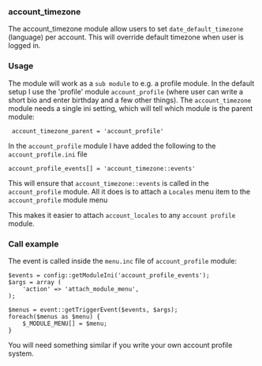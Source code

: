### account_timezone

The account_timezone module allow users to set `date_default_timezone` (language) per account. 
This will override default timezone when user is logged in.

### Usage

The module will work as a `sub module` to e.g. a profile module. In the default setup
I use the 'profile' module `account_profile` (where user can write a short bio and enter birthday and a few other things). 
The `account_timezone` module needs a single ini setting, which will tell which module
is the parent module:

     account_timezone_parent = 'account_profile'

In the `account_profile` module I have added the following to the `account_profile.ini` file

    account_profile_events[] = 'account_timezone::events'

This will ensure that `account_timezone::events` is called in the `account_profile` 
module. All it does is to attach a `Locales` menu item to the `account_profile` module menu

This makes it easier to attach `account_locales` to any  `account profile` module.  

### Call example

The event is called inside the `menu.inc` file of `account_profile` module: 

    $events = config::getModuleIni('account_profile_events');
    $args = array (
        'action' => 'attach_module_menu',
    );

    $menus = event::getTriggerEvent($events, $args);    
    foreach($menus as $menu) {
        $_MODULE_MENU[] = $menu;
    } 

You will need something similar if you write your own account profile system.
